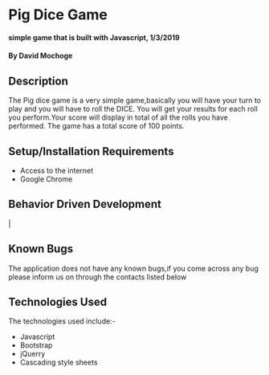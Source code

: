 # Pig Dice Game
#### simple game that is built with Javascript, 1/3/2019
#### By David Mochoge
## Description
The Pig dice game is a very simple game,basically you will have your turn to play and you will have to roll the DICE. You will get your results for each roll you perform.Your score will display in total of all the rolls you have performed. The game has a total score of 100 points.
## Setup/Installation Requirements
* Access to the internet
* Google Chrome

## Behavior Driven Development
  |
## Known Bugs
The application does not have any known bugs,if you come across any bug please inform us on through the contacts listed below
## Technologies Used
The technologies used include:-
<ul>
  <li> Javascript </li>
  <li> Bootstrap </li>
  <li> jQuerry </li>
  <li> Cascading style sheets </li>
</ul>
